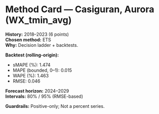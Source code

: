 # Method Card — Casiguran, Aurora (WX_tmin_avg)

**History:** 2018–2023 (6 points)  
**Chosen method:** ETS  
**Why:** Decision ladder + backtests.

**Backtest (rolling-origin):**
- sMAPE (%): 1.474
- MAPE (bounded, 0–1): 0.015
- WAPE (%): 1.463
- RMSE: 0.046

**Forecast horizon:** 2024–2029  
**Intervals:** 80% / 95% (RMSE-based)

**Guardrails:** Positive-only; Not a percent series.
